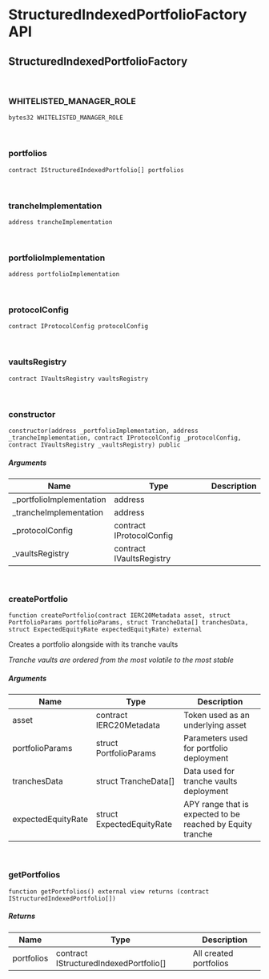 # StructuredIndexedPortfolioFactory API

## StructuredIndexedPortfolioFactory

<br />

### WHITELISTED_MANAGER_ROLE

```solidity
bytes32 WHITELISTED_MANAGER_ROLE
```

<br />

### portfolios

```solidity
contract IStructuredIndexedPortfolio[] portfolios
```

<br />

### trancheImplementation

```solidity
address trancheImplementation
```

<br />

### portfolioImplementation

```solidity
address portfolioImplementation
```

<br />

### protocolConfig

```solidity
contract IProtocolConfig protocolConfig
```

<br />

### vaultsRegistry

```solidity
contract IVaultsRegistry vaultsRegistry
```

<br />

### constructor

```solidity
constructor(address _portfolioImplementation, address _trancheImplementation, contract IProtocolConfig _protocolConfig, contract IVaultsRegistry _vaultsRegistry) public
```

##### Arguments
| Name | Type | Description |
| ---- | ---- | ----------- |
| _portfolioImplementation | address |  |
| _trancheImplementation | address |  |
| _protocolConfig | contract IProtocolConfig |  |
| _vaultsRegistry | contract IVaultsRegistry |  |

<br />

### createPortfolio

```solidity
function createPortfolio(contract IERC20Metadata asset, struct PortfolioParams portfolioParams, struct TrancheData[] tranchesData, struct ExpectedEquityRate expectedEquityRate) external
```

Creates a portfolio alongside with its tranche vaults

_Tranche vaults are ordered from the most volatile to the most stable_

##### Arguments
| Name | Type | Description |
| ---- | ---- | ----------- |
| asset | contract IERC20Metadata | Token used as an underlying asset |
| portfolioParams | struct PortfolioParams | Parameters used for portfolio deployment |
| tranchesData | struct TrancheData[] | Data used for tranche vaults deployment |
| expectedEquityRate | struct ExpectedEquityRate | APY range that is expected to be reached by Equity tranche |

<br />

### getPortfolios

```solidity
function getPortfolios() external view returns (contract IStructuredIndexedPortfolio[])
```

##### Returns
| Name | Type | Description |
| ---- | ---- | ----------- |
| portfolios | contract IStructuredIndexedPortfolio[] | All created portfolios

<br />

